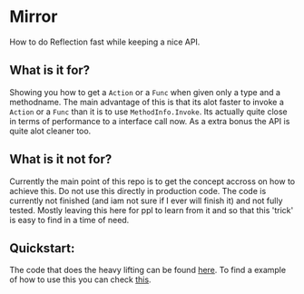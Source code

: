 # Mirror
How to do Reflection fast while keeping a nice API.

## What is it for?
Showing you how to get a `Action` or a `Func` when given only a type and a methodname. The main advantage of this is that its alot faster to invoke a `Action` or a `Func` than it is to use `MethodInfo.Invoke`. Its actually quite close in terms of performance to a interface call now. As a extra bonus the API is quite alot cleaner too.

## What is it not for?
Currently the main point of this repo is to get the concept accross on how to achieve this. Do not use this directly in production code. The code is currently not finished (and iam not sure if I ever will finish it) and not fully tested. Mostly leaving this here for ppl to learn from it and so that this 'trick' is easy to find in a time of need.

## Quickstart:
The code that does the heavy lifting can be found [here](https://github.com/Barsonax/Mirror/blob/master/Mirror/CachedReflection.cs). To find a example of how to use this you can check [this](https://github.com/Barsonax/Mirror/blob/master/Mirror.Example/Program.cs).
